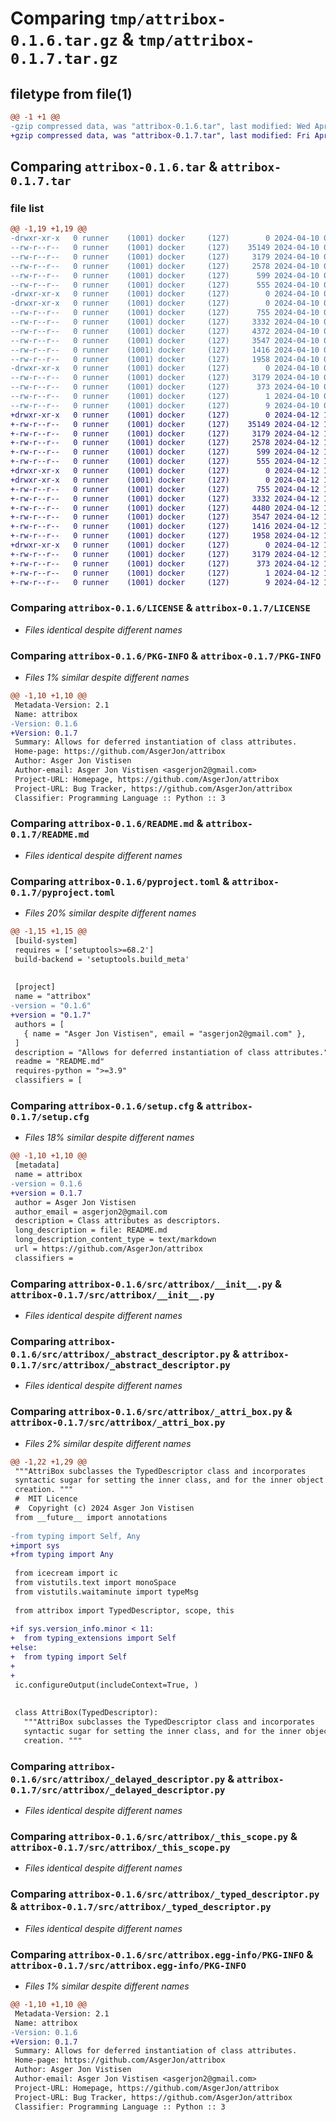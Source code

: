 # Comparing `tmp/attribox-0.1.6.tar.gz` & `tmp/attribox-0.1.7.tar.gz`

## filetype from file(1)

```diff
@@ -1 +1 @@
-gzip compressed data, was "attribox-0.1.6.tar", last modified: Wed Apr 10 09:06:35 2024, max compression
+gzip compressed data, was "attribox-0.1.7.tar", last modified: Fri Apr 12 16:39:41 2024, max compression
```

## Comparing `attribox-0.1.6.tar` & `attribox-0.1.7.tar`

### file list

```diff
@@ -1,19 +1,19 @@
-drwxr-xr-x   0 runner    (1001) docker     (127)        0 2024-04-10 09:06:35.528988 attribox-0.1.6/
--rw-r--r--   0 runner    (1001) docker     (127)    35149 2024-04-10 09:06:23.000000 attribox-0.1.6/LICENSE
--rw-r--r--   0 runner    (1001) docker     (127)     3179 2024-04-10 09:06:35.528988 attribox-0.1.6/PKG-INFO
--rw-r--r--   0 runner    (1001) docker     (127)     2578 2024-04-10 09:06:23.000000 attribox-0.1.6/README.md
--rw-r--r--   0 runner    (1001) docker     (127)      599 2024-04-10 09:06:32.000000 attribox-0.1.6/pyproject.toml
--rw-r--r--   0 runner    (1001) docker     (127)      555 2024-04-10 09:06:35.528988 attribox-0.1.6/setup.cfg
-drwxr-xr-x   0 runner    (1001) docker     (127)        0 2024-04-10 09:06:35.524988 attribox-0.1.6/src/
-drwxr-xr-x   0 runner    (1001) docker     (127)        0 2024-04-10 09:06:35.528988 attribox-0.1.6/src/attribox/
--rw-r--r--   0 runner    (1001) docker     (127)      755 2024-04-10 09:06:23.000000 attribox-0.1.6/src/attribox/__init__.py
--rw-r--r--   0 runner    (1001) docker     (127)     3332 2024-04-10 09:06:23.000000 attribox-0.1.6/src/attribox/_abstract_descriptor.py
--rw-r--r--   0 runner    (1001) docker     (127)     4372 2024-04-10 09:06:23.000000 attribox-0.1.6/src/attribox/_attri_box.py
--rw-r--r--   0 runner    (1001) docker     (127)     3547 2024-04-10 09:06:23.000000 attribox-0.1.6/src/attribox/_delayed_descriptor.py
--rw-r--r--   0 runner    (1001) docker     (127)     1416 2024-04-10 09:06:23.000000 attribox-0.1.6/src/attribox/_this_scope.py
--rw-r--r--   0 runner    (1001) docker     (127)     1958 2024-04-10 09:06:23.000000 attribox-0.1.6/src/attribox/_typed_descriptor.py
-drwxr-xr-x   0 runner    (1001) docker     (127)        0 2024-04-10 09:06:35.528988 attribox-0.1.6/src/attribox.egg-info/
--rw-r--r--   0 runner    (1001) docker     (127)     3179 2024-04-10 09:06:35.000000 attribox-0.1.6/src/attribox.egg-info/PKG-INFO
--rw-r--r--   0 runner    (1001) docker     (127)      373 2024-04-10 09:06:35.000000 attribox-0.1.6/src/attribox.egg-info/SOURCES.txt
--rw-r--r--   0 runner    (1001) docker     (127)        1 2024-04-10 09:06:35.000000 attribox-0.1.6/src/attribox.egg-info/dependency_links.txt
--rw-r--r--   0 runner    (1001) docker     (127)        9 2024-04-10 09:06:35.000000 attribox-0.1.6/src/attribox.egg-info/top_level.txt
+drwxr-xr-x   0 runner    (1001) docker     (127)        0 2024-04-12 16:39:41.141435 attribox-0.1.7/
+-rw-r--r--   0 runner    (1001) docker     (127)    35149 2024-04-12 16:39:25.000000 attribox-0.1.7/LICENSE
+-rw-r--r--   0 runner    (1001) docker     (127)     3179 2024-04-12 16:39:41.141435 attribox-0.1.7/PKG-INFO
+-rw-r--r--   0 runner    (1001) docker     (127)     2578 2024-04-12 16:39:25.000000 attribox-0.1.7/README.md
+-rw-r--r--   0 runner    (1001) docker     (127)      599 2024-04-12 16:39:37.000000 attribox-0.1.7/pyproject.toml
+-rw-r--r--   0 runner    (1001) docker     (127)      555 2024-04-12 16:39:41.141435 attribox-0.1.7/setup.cfg
+drwxr-xr-x   0 runner    (1001) docker     (127)        0 2024-04-12 16:39:41.137435 attribox-0.1.7/src/
+drwxr-xr-x   0 runner    (1001) docker     (127)        0 2024-04-12 16:39:41.141435 attribox-0.1.7/src/attribox/
+-rw-r--r--   0 runner    (1001) docker     (127)      755 2024-04-12 16:39:25.000000 attribox-0.1.7/src/attribox/__init__.py
+-rw-r--r--   0 runner    (1001) docker     (127)     3332 2024-04-12 16:39:25.000000 attribox-0.1.7/src/attribox/_abstract_descriptor.py
+-rw-r--r--   0 runner    (1001) docker     (127)     4480 2024-04-12 16:39:26.000000 attribox-0.1.7/src/attribox/_attri_box.py
+-rw-r--r--   0 runner    (1001) docker     (127)     3547 2024-04-12 16:39:26.000000 attribox-0.1.7/src/attribox/_delayed_descriptor.py
+-rw-r--r--   0 runner    (1001) docker     (127)     1416 2024-04-12 16:39:26.000000 attribox-0.1.7/src/attribox/_this_scope.py
+-rw-r--r--   0 runner    (1001) docker     (127)     1958 2024-04-12 16:39:26.000000 attribox-0.1.7/src/attribox/_typed_descriptor.py
+drwxr-xr-x   0 runner    (1001) docker     (127)        0 2024-04-12 16:39:41.141435 attribox-0.1.7/src/attribox.egg-info/
+-rw-r--r--   0 runner    (1001) docker     (127)     3179 2024-04-12 16:39:41.000000 attribox-0.1.7/src/attribox.egg-info/PKG-INFO
+-rw-r--r--   0 runner    (1001) docker     (127)      373 2024-04-12 16:39:41.000000 attribox-0.1.7/src/attribox.egg-info/SOURCES.txt
+-rw-r--r--   0 runner    (1001) docker     (127)        1 2024-04-12 16:39:41.000000 attribox-0.1.7/src/attribox.egg-info/dependency_links.txt
+-rw-r--r--   0 runner    (1001) docker     (127)        9 2024-04-12 16:39:41.000000 attribox-0.1.7/src/attribox.egg-info/top_level.txt
```

### Comparing `attribox-0.1.6/LICENSE` & `attribox-0.1.7/LICENSE`

 * *Files identical despite different names*

### Comparing `attribox-0.1.6/PKG-INFO` & `attribox-0.1.7/PKG-INFO`

 * *Files 1% similar despite different names*

```diff
@@ -1,10 +1,10 @@
 Metadata-Version: 2.1
 Name: attribox
-Version: 0.1.6
+Version: 0.1.7
 Summary: Allows for deferred instantiation of class attributes.
 Home-page: https://github.com/AsgerJon/attribox
 Author: Asger Jon Vistisen
 Author-email: Asger Jon Vistisen <asgerjon2@gmail.com>
 Project-URL: Homepage, https://github.com/AsgerJon/attribox
 Project-URL: Bug Tracker, https://github.com/AsgerJon/attribox
 Classifier: Programming Language :: Python :: 3
```

### Comparing `attribox-0.1.6/README.md` & `attribox-0.1.7/README.md`

 * *Files identical despite different names*

### Comparing `attribox-0.1.6/pyproject.toml` & `attribox-0.1.7/pyproject.toml`

 * *Files 20% similar despite different names*

```diff
@@ -1,15 +1,15 @@
 [build-system]
 requires = ['setuptools>=68.2']
 build-backend = 'setuptools.build_meta'
 
 
 [project]
 name = "attribox"
-version = "0.1.6"
+version = "0.1.7"
 authors = [
   { name = "Asger Jon Vistisen", email = "asgerjon2@gmail.com" },
 ]
 description = "Allows for deferred instantiation of class attributes."
 readme = "README.md"
 requires-python = ">=3.9"
 classifiers = [
```

### Comparing `attribox-0.1.6/setup.cfg` & `attribox-0.1.7/setup.cfg`

 * *Files 18% similar despite different names*

```diff
@@ -1,10 +1,10 @@
 [metadata]
 name = attribox
-version = 0.1.6
+version = 0.1.7
 author = Asger Jon Vistisen
 author_email = asgerjon2@gmail.com
 description = Class attributes as descriptors.
 long_description = file: README.md
 long_description_content_type = text/markdown
 url = https://github.com/AsgerJon/attribox
 classifiers =
```

### Comparing `attribox-0.1.6/src/attribox/__init__.py` & `attribox-0.1.7/src/attribox/__init__.py`

 * *Files identical despite different names*

### Comparing `attribox-0.1.6/src/attribox/_abstract_descriptor.py` & `attribox-0.1.7/src/attribox/_abstract_descriptor.py`

 * *Files identical despite different names*

### Comparing `attribox-0.1.6/src/attribox/_attri_box.py` & `attribox-0.1.7/src/attribox/_attri_box.py`

 * *Files 2% similar despite different names*

```diff
@@ -1,22 +1,29 @@
 """AttriBox subclasses the TypedDescriptor class and incorporates
 syntactic sugar for setting the inner class, and for the inner object
 creation. """
 #  MIT Licence
 #  Copyright (c) 2024 Asger Jon Vistisen
 from __future__ import annotations
 
-from typing import Self, Any
+import sys
+from typing import Any
 
 from icecream import ic
 from vistutils.text import monoSpace
 from vistutils.waitaminute import typeMsg
 
 from attribox import TypedDescriptor, scope, this
 
+if sys.version_info.minor < 11:
+  from typing_extensions import Self
+else:
+  from typing import Self
+
+
 ic.configureOutput(includeContext=True, )
 
 
 class AttriBox(TypedDescriptor):
   """AttriBox subclasses the TypedDescriptor class and incorporates
   syntactic sugar for setting the inner class, and for the inner object
   creation. """
```

### Comparing `attribox-0.1.6/src/attribox/_delayed_descriptor.py` & `attribox-0.1.7/src/attribox/_delayed_descriptor.py`

 * *Files identical despite different names*

### Comparing `attribox-0.1.6/src/attribox/_this_scope.py` & `attribox-0.1.7/src/attribox/_this_scope.py`

 * *Files identical despite different names*

### Comparing `attribox-0.1.6/src/attribox/_typed_descriptor.py` & `attribox-0.1.7/src/attribox/_typed_descriptor.py`

 * *Files identical despite different names*

### Comparing `attribox-0.1.6/src/attribox.egg-info/PKG-INFO` & `attribox-0.1.7/src/attribox.egg-info/PKG-INFO`

 * *Files 1% similar despite different names*

```diff
@@ -1,10 +1,10 @@
 Metadata-Version: 2.1
 Name: attribox
-Version: 0.1.6
+Version: 0.1.7
 Summary: Allows for deferred instantiation of class attributes.
 Home-page: https://github.com/AsgerJon/attribox
 Author: Asger Jon Vistisen
 Author-email: Asger Jon Vistisen <asgerjon2@gmail.com>
 Project-URL: Homepage, https://github.com/AsgerJon/attribox
 Project-URL: Bug Tracker, https://github.com/AsgerJon/attribox
 Classifier: Programming Language :: Python :: 3
```

